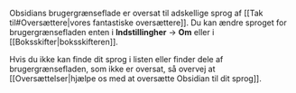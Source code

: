 Obsidians brugergrænseflade er oversat til adskellige sprog af [[Tak til#Oversættere|vores fantastiske oversættere]]. Du kan ændre sproget for brugergrænsefladen enten i **Indstillingher** → **Om** eller i [[Boksskifter|boksskifteren]].

Hvis du ikke kan finde dit sprog i listen eller finder dele af brugergrænsefladen, som ikke er oversat, så overvej at [[Oversættelser|hjælpe os med at oversætte Obsidian til dit sprog]].
